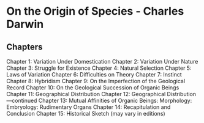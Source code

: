 # On the Origin of Species - Charles Darwin
## Chapters
Chapter 1: Variation Under Domestication
Chapter 2: Variation Under Nature
Chapter 3: Struggle for Existence
Chapter 4: Natural Selection
Chapter 5: Laws of Variation
Chapter 6: Difficulties on Theory
Chapter 7: Instinct
Chapter 8: Hybridism
Chapter 9: On the Imperfection of the Geological Record
Chapter 10: On the Geological Succession of Organic Beings
Chapter 11: Geographical Distribution
Chapter 12: Geographical Distribution—continued
Chapter 13: Mutual Affinities of Organic Beings: Morphology: Embryology: Rudimentary Organs
Chapter 14: Recapitulation and Conclusion
Chapter 15: Historical Sketch (may vary in editions)
